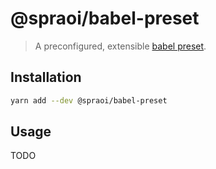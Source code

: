 # @spraoi/babel-preset

> A preconfigured, extensible [babel preset](https://babeljs.io/docs/en/presets).

## Installation

```bash
yarn add --dev @spraoi/babel-preset
```

## Usage

TODO
